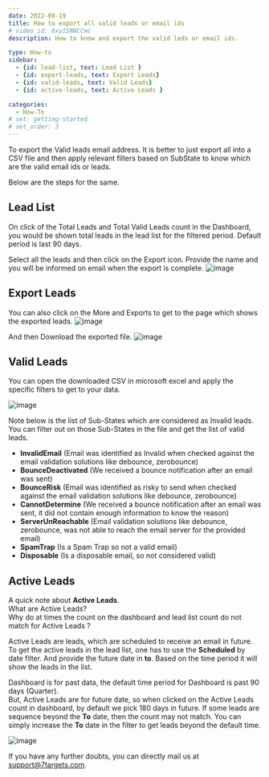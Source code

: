 ```yaml
---
date: 2022-08-19
title: How to export all valid leads or email ids
# video_id: 6xyI5NNCCmc
description: How to know and export the valid leds or email ids. 

type: How-to
sidebar:
  - {id: lead-list, text: Lead List }
  - {id: export-leads, text: Export Leads}
  - {id: valid-leads, text: Valid Leads}
  - {id: active-leads, text: Active Leads }

categories:
  - How-To
# set: getting-started
# set_order: 3
---
```

To export the Valid leads email address. It is better to just export all into a CSV file and then apply relevant filters based on SubState to know which are the valid email ids or leads.

Below are the steps for the same.

## Lead List
On click of the Total Leads and Total Valid Leads count in the Dashboard, you would be shown total leads in the lead list for the filtered period. Default period is last 90 days. 

Select all the leads and then click on the Export icon. Provide the name and you will be informed on email when the export is complete. 
![image](../../images/export-leads.jpg)

## Export Leads
You can also click on the More and Exports to get to the page which shows the exported leads. 
![image](../../images/export-list.jpg)

And then Download the exported file. 
![image](../../images/export-list-download.jpg)

## Valid Leads
You can open the downloaded CSV in microsoft excel and apply the specific filters to get to your data. 

![image](../../images/export-csv.jpg)

Note below is the list of Sub-States which are considered as Invalid leads. You can filter out on those Sub-States in the file and get the list of valid leads.  
- **InvalidEmail** (Email was identified as Invalid when checked against the email validation solutions like debounce, zerobounce)
- **BounceDeactivated** (We received a bounce notification after an email was sent)
- **BounceRisk** (Email was identified as risky to send when checked against the email validation solutions like debounce, zerobounce)
- **CannotDetermine** (We received a bounce notification  after an email was sent, it did not contain enough information to know the reason)
- **ServerUnReachable** (Email validation solutions like debounce, zerobounce, was not able to reach the email server for the provided email)
- **SpamTrap** (Is a Spam Trap so not a valid email)
- **Disposable** (Is a disposable email, so not considered valid)

## Active Leads
A quick note about **Active Leads**.  
What are Active Leads?  
Why do at times the count on the dashboard and lead list count do not match for Active Leads ?  

Active Leads are leads, which are scheduled to receive an email in future. 
To get the active leads in the lead list, one has to use the **Scheduled** by date filter. And provide the future date in **to**. 
Based on the time period it will show the leads in the list. 

Dashboard is for past data, the default time period for Dashboard is past 90 days (Quarter).  
But, Active Leads are for future date, so when clicked on the Active Leads count in dashboard, by default we pick 180 days in future. 
If some leads are sequence beyond the **To** date, then the count may not match. You can simply increase the **To** date in the filter to get leads beyond the default time.

![image](../../images/schedule-date-filter.jpg)

If you have any further doubts, you can directly mail us at support@7targets.com.

